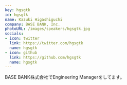 ```yaml
---
key: hgsgtk
id: hgsgtk
name: Kazuki Higashiguchi
company: BASE BANK, Inc.
photoURL: /images/speakers/hgsgtk.jpg
socials:
- icon: twitter
  link: https://twitter.com/hgsgtk
  name: hgsgtk
- icon: github
  link: https://github.com/hgsgtk
  name: hgsgtk
---
```

BASE BANK株式会社でEngineering Managerをしてます。